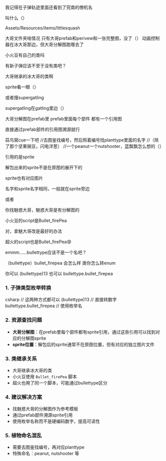 我记得在子弹轨迹里面还看到了究南的僚机名

叫什么（）

Assets/Resources/items/littlesquash

大哥文件夹啥情况 
只有大哥prefab和perivew和一张完整图，没了（） 
动画控制器在冰大哥那边，但大哥分解图跑哪去了

小火豆有自己的类吗

有新子弹应该不至于没有类吧？

大哥继承的冰大哥的类啊

sprite看一眼（）

或者搜supergatling

supergatling在gatling里边（）

大哥分解图在prefab里
prefab里面每个部件
都有一个引用图

直接通过prefab部件的引用图溯源就行

蒜鸟窝cue一下吧
//去图鉴找编号，然后照着编号找planttype里面的名字
//（除了那个坚果豌豆，闪电洋葱）
//一个peanut一个nutshooter，蓝飘飘怎么想的（）

引用的是sprite

解包出来的sprite不是在原图的展开下的

sprite也有对应图片

名字和sprite名字相同，一般就在sprite旁边

或者

你找魅惑大哥，魅惑大哥是有分解图的

小火豆的script是Bullet_firePea

对，拿魅大哥改是最好的办法

超火的script也是Bullet_firePea😰

emmm……bullettype应该不是一个名吧？

（bullettype）bullet_firepea
会怎么样
类你怎么转enum

你可以 (bullettype)13 也可以 bullettype.bullet_firepea

### 1. **子弹类型枚举转换**
csharp
// 这两种方式都可以
(bullettype)13  // 直接转数字
bullettype.bullet_firepea  // 使用枚举名

### 2. **资源查找问题**
- **大哥分解图**：在prefab里每个部件都有sprite引用，通过这些引用可以找到对应的分解图sprite
- **sprite位置**：解包后的sprite通常不在原图位置，但有对应的独立图片文件

### 3. **类继承关系**
- 大哥继承冰大哥的类
- 小火豆使用 `Bullet_firePea` 脚本
- 超火也用了同一个脚本，可能通过bullettype区分

### 4. **建议解决方案**
- 找魅惑大哥的分解图作为参考模板
- 通过prefab部件溯源sprite引用
- 使用枚举名称而不是硬编码数字，提高可读性

### 5. **植物命名混乱**
- 需要去图鉴找编号，再对应planttype
- 特殊命名：peanut, nutshooter 等